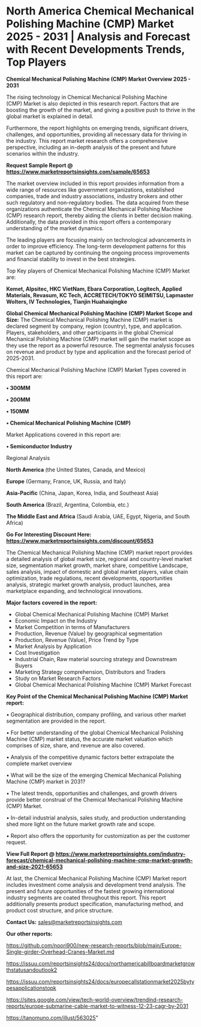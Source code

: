 # North America Chemical Mechanical Polishing Machine (CMP) Market 2025 - 2031 | Analysis and Forecast with Recent Developments Trends, Top Players

<Strong> Chemical Mechanical Polishing Machine (CMP) Market Overview 2025 - 2031</strong>

The rising technology in Chemical Mechanical Polishing Machine (CMP) Market is also depicted in this research report. Factors that are boosting the growth of the market, and giving a positive push to thrive in the global market is explained in detail.

Furthermore, the report highlights on emerging trends, significant drivers, challenges, and opportunities, providing all necessary data for thriving in the industry. This report market research offers a comprehensive perspective, including an in-depth analysis of the present and future scenarios within the industry.

<strong>Request Sample Report @ <a href=https://www.marketreportsinsights.com/sample/65653>https://www.marketreportsinsights.com/sample/65653</a></strong>

The market overview included in this report provides information from a wide range of resources like government organizations, established companies, trade and industry associations, industry brokers and other such regulatory and non-regulatory bodies. The data acquired from these organizations authenticate the Chemical Mechanical Polishing Machine (CMP) research report, thereby aiding the clients in better decision making. Additionally, the data provided in this report offers a contemporary understanding of the market dynamics.

The leading players are focusing mainly on technological advancements in order to improve efficiency. The long-term development patterns for this market can be captured by continuing the ongoing process improvements and financial stability to invest in the best strategies.

Top Key players of Chemical Mechanical Polishing Machine (CMP) Market are:

<strong>Kemet, Alpsitec, HKC VietNam, Ebara Corporation, Logitech, Applied Materials, Revasum, KC Tech, ACCRETECH/TOKYO SEIMITSU, Lapmaster Wolters, IV Technologies, Tianjin Huahaiqingke</strong>

<strong><b>Global Chemical Mechanical Polishing Machine (CMP) Market Scope and Size:</b></strong>
The Chemical Mechanical Polishing Machine (CMP) market is declared segment by company, region (country), type, and application. Players, stakeholders, and other participants in the global Chemical Mechanical Polishing Machine (CMP) market will gain the market scope as they use the report as a powerful resource. The segmental analysis focuses on revenue and product by type and application and the forecast period of 2025-2031.

Chemical Mechanical Polishing Machine (CMP) Market Types covered in this report are:

<strong>• 300MM

• 200MM

• 150MM

• Chemical Mechanical Polishing Machine (CMP)</strong>

Market Applications covered in this report are:

<strong>• Semiconductor Industry</strong> 

Regional Analysis

<strong>North America</strong> (the United States, Canada, and Mexico)

<strong>Europe</strong> (Germany, France, UK, Russia, and Italy)

<strong>Asia-Pacific</strong> (China, Japan, Korea, India, and Southeast Asia)

<strong>South America</strong> (Brazil, Argentina, Colombia, etc.)

<strong>The Middle East and Africa</strong> (Saudi Arabia, UAE, Egypt, Nigeria, and South Africa)

<strong>Go For Interesting Discount Here: <a href=https://www.marketreportsinsights.com/discount/65653>https://www.marketreportsinsights.com/discount/65653</a></strong>

The Chemical Mechanical Polishing Machine (CMP) market report provides a detailed analysis of global market size, regional and country-level market size, segmentation market growth, market share, competitive Landscape, sales analysis, impact of domestic and global market players, value chain optimization, trade regulations, recent developments, opportunities analysis, strategic market growth analysis, product launches, area marketplace expanding, and technological innovations.

<strong><b>Major factors covered in the report:</b></strong>
<ul>
  <li>Global Chemical Mechanical Polishing Machine (CMP) Market </li>
  <li>Economic Impact on the Industry</li>
  <li>Market Competition in terms of Manufacturers</li>
  <li>Production, Revenue (Value) by geographical segmentation</li>
  <li>Production, Revenue (Value), Price Trend by Type</li>
  <li>Market Analysis by Application</li>
  <li>Cost Investigation</li>
  <li>Industrial Chain, Raw material sourcing strategy and Downstream Buyers</li>
  <li>Marketing Strategy comprehension, Distributors and Traders</li>
  <li>Study on Market Research Factors</li>
  <li>Global Chemical Mechanical Polishing Machine (CMP) Market Forecast</li>
</ul>

<strong><b>Key Point of the Chemical Mechanical Polishing Machine (CMP) Market report:</b></strong>

• Geographical distribution, company profiling, and various other market segmentation are provided in the report.

• For better understanding of the global Chemical Mechanical Polishing Machine (CMP) market status, the accurate market valuation which comprises of size, share, and revenue are also covered.

• Analysis of the competitive dynamic factors better extrapolate the complete market overview

• What will be the size of the emerging Chemical Mechanical Polishing Machine (CMP) market in 2031?

• The latest trends, opportunities and challenges, and growth drivers provide better construal of the Chemical Mechanical Polishing Machine (CMP) Market.

• In-detail industrial analysis, sales study, and production understanding shed more light on the future market growth rate and scope.

• Report also offers the opportunity for customization as per the customer request.

<strong><b>View Full Report @ <a href=https://www.marketreportsinsights.com/industry-forecast/chemical-mechanical-polishing-machine-cmp-market-growth-and-size-2021-65653>https://www.marketreportsinsights.com/industry-forecast/chemical-mechanical-polishing-machine-cmp-market-growth-and-size-2021-65653</a></b></strong>


At last, the Chemical Mechanical Polishing Machine (CMP) Market report includes investment come analysis and development trend analysis. The present and future opportunities of the fastest growing international industry segments are coated throughout this report. This report additionally presents product specification, manufacturing method, and product cost structure, and price structure.

<strong>Contact Us:</strong>
sales@marketreportsinsights.com

<strong>Our other reports:</strong>

<a href=https://github.com/noori900/new-research-reports/blob/main/Europe-Single-girder-Overhead-Cranes-Market.md>https://github.com/noori900/new-research-reports/blob/main/Europe-Single-girder-Overhead-Cranes-Market.md</a>

<a href=https://issuu.com/reportsinsights24/docs/northamericabillboardmarketgrowthstatusandoutlook2>https://issuu.com/reportsinsights24/docs/northamericabillboardmarketgrowthstatusandoutlook2</a>

<a href=https://issuu.com/reportsinsights24/docs/europecallstationmarket2025bytypesapplicationstopk>https://issuu.com/reportsinsights24/docs/europecallstationmarket2025bytypesapplicationstopk</a>

<a href=https://sites.google.com/view/tech-world-overview/trendind-research-reports/europe-submarine-cable-market-to-witness-12-23-cagr-by-2031>https://sites.google.com/view/tech-world-overview/trendind-research-reports/europe-submarine-cable-market-to-witness-12-23-cagr-by-2031</a>

<a href=https://tanomuno.com/illust/563025>https://tanomuno.com/illust/563025</a>"
